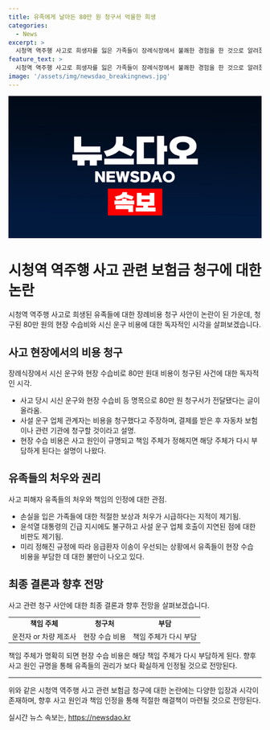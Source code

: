```yaml
---
title: 유족에게 날아든 80만 원 청구서 억울한 희생
categories:
  - News
excerpt: >
  시청역 역주행 사고로 희생자를 잃은 가족들이 장례식장에서 불쾌한 경험을 한 것으로 알려졌습니다. 사망자의 시신 운구와 현장 수습비로 80만 원대의 비용이 청구된 사실이 알려지면서 이들에게 더 큰 상처를 안겼습니다. 사고 사망자들의 유족들은 억울하게 비용을 부담하게 되었으며, 이에 대한 비판이 제기되고 있습니다. 사고원인 규명 후 책임 주체가 해당 비용을 부담할 예정이라는 소식입니다.
feature_text: >
  시청역 역주행 사고로 희생자를 잃은 가족들이 장례식장에서 불쾌한 경험을 한 것으로 알려졌습니다. 사망자의 시신 운구와 현장 수습비로 80만 원대의 비용이 청구된 사실이 알려지면서 이들에게 더 큰 상처를 안겼습니다. 사고 사망자들의 유족들은 억울하게 비용을 부담하게 되었으며, 이에 대한 비판이 제기되고 있습니다. 사고원인 규명 후 책임 주체가 해당 비용을 부담할 예정이라는 소식입니다.
image: '/assets/img/newsdao_breakingnews.jpg'
---
```


<p><img src="/assets/img/newsdao_breakingnews.jpg" alt="ranknews 속보" /></p>

<h1>시청역 역주행 사고 관련 보험금 청구에 대한 논란</h1>

<p data-ke-size="size16">시청역 역주행 사고로 희생된 유족들에 대한 장례비용 청구 사안이 논란이 된 가운데, 청구된 80만 원의 현장 수습비와 시신 운구 비용에 대한 독자적인 시각을 살펴보겠습니다.</p>

<h2 data-ke-size="size26">사고 현장에서의 비용 청구</h2>

<p data-ke-size="size16">장례식장에서 시신 운구와 현장 수습비로 80만 원대 비용이 청구된 사건에 대한 독자적인 시각.</p>

<ul>
  <li>사고 당시 시신 운구와 현장 수습비 등 명목으로 80만 원 청구서가 전달됐다는 글이 올라옴.</li>
  <li>사설 운구 업체 관계자는 비용을 청구했다고 주장하며, 결제를 받은 후 자동차 보험이나 관련 기관에 청구할 것이라고 설명.</li>
  <li>현장 수습 비용은 사고 원인이 규명되고 책임 주체가 정해지면 해당 주체가 다시 부담하게 된다는 설명이 나왔다.</li>
</ul>

<h2 data-ke-size="size26">유족들의 처우와 권리</h2>

<p data-ke-size="size16">사고 피해자 유족들의 처우와 책임의 인정에 대한 관점.</p>

<ul>
  <li>손실을 입은 가족들에 대한 적절한 보상과 처우가 시급하다는 지적이 제기됨.</li>
  <li>윤석열 대통령의 긴급 지시에도 불구하고 사설 운구 업체 호출이 지연된 점에 대한 비판도 제기됨.</li>
  <li>미리 정해진 규정에 따라 응급환자 이송이 우선되는 상황에서 유족들이 현장 수습 비용을 부담한 데 대한 불만이 나오고 있다.</li>
</ul>

<h2 data-ke-size="size26">최종 결론과 향후 전망</h2>

<p data-ke-size="size16">사고 관련 청구 사안에 대한 최종 결론과 향후 전망을 살펴보겠습니다.</p>

<table>
  <tr>
    <td style="text-align: center; height: 17px;"><b>책임 주체</b></td>
    <td style="text-align: center; height: 17px;"><b>청구처</b></td>
    <td style="text-align: center; height: 17px;"><b>부담</b></td>
  </tr>
  <tr>
    <td style="text-align: center; height: 17px;">운전자 or 차량 제조사</td>
    <td style="text-align: center; height: 17px;">현장 수습 비용</td>
    <td style="text-align: center; height: 17px;">책임 주체가 다시 부담</td>
  </tr>
</table>

<p data-ke-size="size16">책임 주체가 명확히 되면 현장 수습 비용은 해당 책임 주체가 다시 부담하게 된다. 향후 사고 원인 규명을 통해 유족들의 권리가 보다 확실하게 인정될 것으로 전망된다.</p>

<hr>

<p data-ke-size="size16">위와 같은 시청역 역주행 사고 관련 보험금 청구에 대한 논란에는 다양한 입장과 시각이 존재하며, 향후 사고 원인과 책임 인정을 통해 적절한 해결책이 마련될 것으로 전망된다.</p>
실시간 뉴스 속보는, <a href="https://newsdao.kr" rel="dofollow">https://newsdao.kr</a>


